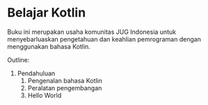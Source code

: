 # Belajar Kotlin

Buku ini merupakan usaha komunitas JUG Indonesia untuk menyebarluaskan
pengetahuan dan keahlian pemrograman dengan menggunakan bahasa Kotlin.


Outline:

1. Pendahuluan
   1. Pengenalan bahasa Kotlin
   2. Peralatan pengembangan
   3. Hello World
